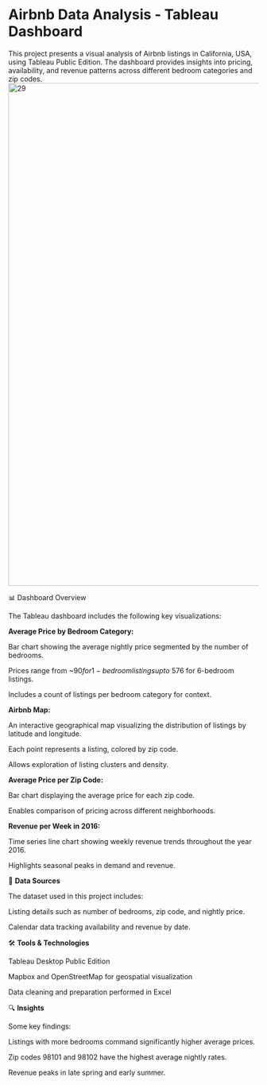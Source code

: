 # Airbnb Data Analysis - Tableau Dashboard
This project presents a visual analysis of Airbnb listings in California, USA, using Tableau Public Edition. The dashboard provides insights into pricing, availability, and revenue patterns across different bedroom categories and zip codes.
<img width="1917" height="1012" alt="29" src="https://github.com/user-attachments/assets/6aa34df9-9e09-4a20-a463-7934f36a4d1e" />

📊 Dashboard Overview

The Tableau dashboard includes the following key visualizations:

**Average Price by Bedroom Category:**

Bar chart showing the average nightly price segmented by the number of bedrooms.

Prices range from ~$90 for 1-bedroom listings up to ~$576 for 6-bedroom listings.

Includes a count of listings per bedroom category for context.

**Airbnb Map:**

An interactive geographical map visualizing the distribution of listings by latitude and longitude.

Each point represents a listing, colored by zip code.

Allows exploration of listing clusters and density.

**Average Price per Zip Code:**

Bar chart displaying the average price for each zip code.

Enables comparison of pricing across different neighborhoods.

**Revenue per Week in 2016:**

Time series line chart showing weekly revenue trends throughout the year 2016.

Highlights seasonal peaks in demand and revenue.

💾 **Data Sources**

The dataset used in this project includes:

Listing details such as number of bedrooms, zip code, and nightly price.

Calendar data tracking availability and revenue by date.

🛠️ **Tools & Technologies**

Tableau Desktop Public Edition

Mapbox and OpenStreetMap for geospatial visualization

Data cleaning and preparation performed in Excel

🔍 **Insights**

Some key findings:

Listings with more bedrooms command significantly higher average prices.

Zip codes 98101 and 98102 have the highest average nightly rates.

Revenue peaks in late spring and early summer.



